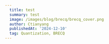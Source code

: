 ```yaml
---
  title: test
  summary: test
  image: /images/blog/brecq/brecq_cover.png
  author: Ctianyang
  publishedAt: '2024-12-10'
  tag: Quantization, BRECQ
---
```


